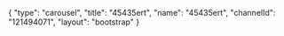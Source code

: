 {
    "type": "carousel",
    "title": "45435ert",
    "name": "45435ert",
    "channelId": "121494071",
    "layout": "bootstrap"
}
